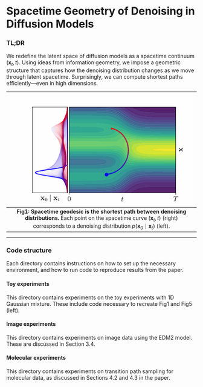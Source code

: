 # Spacetime Geometry of Denoising in Diffusion Models

### TL;DR

We redefine the latent space of diffusion models as a spacetime continuum $(\mathbf{x}_t,t)$. Using ideas from information geometry, we impose a geometric structure that captures how the denoising distribution changes as we move through latent spacetime. Surprisingly, we can compute shortest paths efficiently—even in high dimensions.

| ![](curve_with_density.gif) | 
|:--:| 
| **Fig1: Spacetime geodesic is the shortest path between denoising distributions.** Each point on the spacetime curve $(\mathbf{x}_t,t)$ (right) corresponds to a denoising distribution $p(\mathbf{x}_0 \mid \mathbf{x}_t)$ (left).|
---
### Code structure
Each directory contains instructions on how to set up the necessary environment, and how to run code to reproduce results from the paper.

#### Toy experiments

This directory contains experiments on the toy experiments with 1D Gaussian mixture. These include code necessary to recreate Fig1 and Fig5 (left).

#### Image experiments

This directory contains experiments on image data using the EDM2 model. These are discussed in Section 3.4.

#### Molecular experiments

This directory contains experiments on transition path sampling for molecular data, as discussed in Sections 4.2 and 4.3 in the paper.